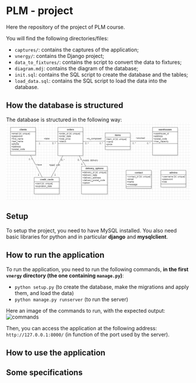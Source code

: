 # PLM - project

Here the repository of the project of PLM course.

You will find the following directories/files:
- `captures/`: contains the captures of the application;
- `vnergy/`: contains the Django project;
- `data_to_fixtures/`: contains the script to convert the data to fixtures;
- `diagram.mdj`: contains the diagram of the database;
- `init.sql`: contains the SQL script to create the database and the tables;
- `load_data.sql`: contains the SQL script to load the data into the database.

## How the database is structured

The database is structured in the following way:
![database](captures/database.png)

## Setup

To setup the project, you need to have MySQL installed. You also need basic libraries for python and in particular **django** and **mysqlclient**.

## How to run the application

To run the application, you need to run the following commands, **in the first `vnergy` directory (the one containing `manage.py`)**:
- `python setup.py` (to create the database, make the migrations and apply them, and load the data)
- `python manage.py runserver` (to run the server)

Here an image of the commands to run, with the expected output:
![commands](captures/how_to_run.png)

Then, you can access the application at the following address: `http://127.0.0.1:8000/` (in function of the port used by the server).

## How to use the application



## Some specifications

